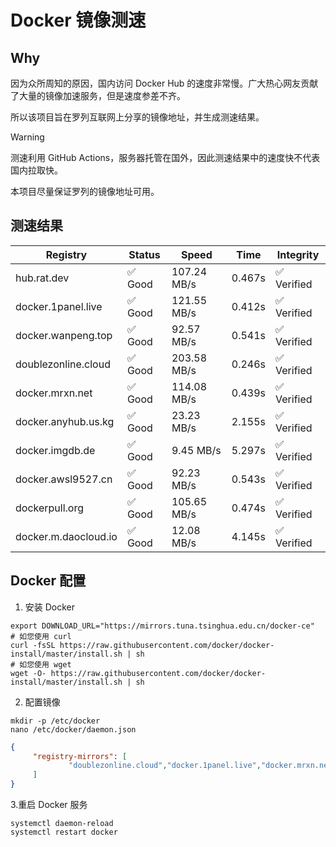 # Docker 镜像测速

## Why

因为众所周知的原因，国内访问 Docker Hub 的速度非常慢。广大热心网友贡献了大量的镜像加速服务，但是速度参差不齐。


所以该项目旨在罗列互联网上分享的镜像地址，并生成测速结果。

> [!WARNING]
> 测速利用 GitHub Actions，服务器托管在国外，因此测速结果中的速度快不代表国内拉取快。
>

本项目尽量保证罗列的镜像地址可用。

## 测速结果

| Registry | Status | Speed | Time | Integrity |
|----------|--------|-------|------|-----------|
| hub.rat.dev | ✅ Good | 107.24 MB/s | 0.467s | ✅ Verified |
| docker.1panel.live | ✅ Good | 121.55 MB/s | 0.412s | ✅ Verified |
| docker.wanpeng.top | ✅ Good | 92.57 MB/s | 0.541s | ✅ Verified |
| doublezonline.cloud | ✅ Good | 203.58 MB/s | 0.246s | ✅ Verified |
| docker.mrxn.net | ✅ Good | 114.08 MB/s | 0.439s | ✅ Verified |
| docker.anyhub.us.kg | ✅ Good | 23.23 MB/s | 2.155s | ✅ Verified |
| docker.imgdb.de | ✅ Good | 9.45 MB/s | 5.297s | ✅ Verified |
| docker.awsl9527.cn | ✅ Good | 92.23 MB/s | 0.543s | ✅ Verified |
| dockerpull.org | ✅ Good | 105.65 MB/s | 0.474s | ✅ Verified |
| docker.m.daocloud.io | ✅ Good | 12.08 MB/s | 4.145s | ✅ Verified |

## Docker 配置

1. 安装 Docker
```shell
export DOWNLOAD_URL="https://mirrors.tuna.tsinghua.edu.cn/docker-ce"
# 如您使用 curl
curl -fsSL https://raw.githubusercontent.com/docker/docker-install/master/install.sh | sh
# 如您使用 wget
wget -O- https://raw.githubusercontent.com/docker/docker-install/master/install.sh | sh
```

2. 配置镜像

```shell
mkdir -p /etc/docker
nano /etc/docker/daemon.json
```

```json
{
     "registry-mirrors": [
             "doublezonline.cloud","docker.1panel.live","docker.mrxn.net"
     ]
}
```

 3.重启 Docker 服务
```shell
systemctl daemon-reload
systemctl restart docker
```
